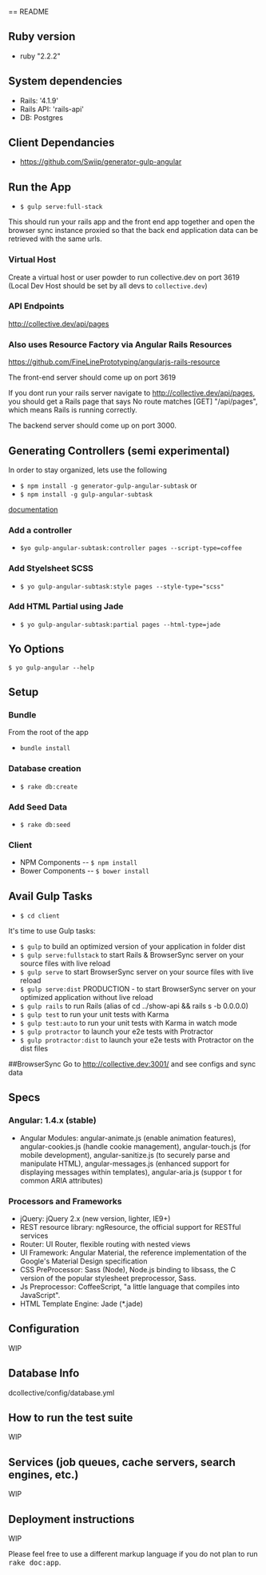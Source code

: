== README

## Ruby version
- ruby "2.2.2"

## System dependencies 

- Rails: '4.1.9'
- Rails API: 'rails-api'
- DB: Postgres

## Client Dependancies 
- https://github.com/Swiip/generator-gulp-angular

## Run the App 
- `$ gulp serve:full-stack`

This should run your rails app and the front end app together and open the browser sync instance proxied so that the back end application data can be retrieved with the same urls. 

### Virtual Host
Create a virtual host or user powder to run collective.dev on port 3619
(Local Dev Host should be set by all devs to `collective.dev`)

### API Endpoints
http://collective.dev/api/pages
### Also uses Resource Factory via Angular Rails Resources
https://github.com/FineLinePrototyping/angularjs-rails-resource

The front-end server should come up on port 3619

If you dont run your rails server navigate to http://collective.dev/api/pages, you should get a Rails page that says No route matches [GET] "/api/pages", which means
Rails is running correctly.

The backend server should come up on port 3000.

## Generating Controllers (semi experimental)
In order to stay organized, lets use the following
- `$ npm install -g generator-gulp-angular-subtask`
or
- `$ npm install -g gulp-angular-subtask`

[documentation](https://github.com/doronsever/generator-gulp-angular-subtask)
### Add a controller
- `$yo gulp-angular-subtask:controller pages --script-type=coffee`

### Add Styelsheet SCSS
- `$ yo gulp-angular-subtask:style pages --style-type="scss"`

### Add HTML Partial using Jade
- `$ yo gulp-angular-subtask:partial pages --html-type=jade`



## Yo Options
`$ yo gulp-angular --help`
## Setup
### Bundle
From the root of the app 
- `bundle install`

###  Database creation
- `$ rake db:create`

### Add Seed Data
- `$ rake db:seed`

### Client
- NPM Components
-- `$ npm install`
- Bower Components
-- `$ bower install`

## Avail Gulp Tasks
- `$ cd client`

It's time to use Gulp tasks:
- `$ gulp` to build an optimized version of your application in folder dist
- `$ gulp serve:fullstack` to start Rails & BrowserSync server on your source files with live reload
- `$ gulp serve` to start BrowserSync server on your source files with live reload
- `$ gulp serve:dist` PRODUCTION - to start BrowserSync server on your optimized application without live reload
- `$ gulp rails` to run Rails (alias of cd ../show-api && rails s -b 0.0.0.0)
- `$ gulp test` to run your unit tests with Karma
- `$ gulp test:auto` to run your unit tests with Karma in watch mode
- `$ gulp protractor` to launch your e2e tests with Protractor
- `$ gulp protractor:dist` to launch your e2e tests with Protractor on the dist files

##BrowserSync 
Go to http://collective.dev:3001/ and see configs and sync data

## Specs
### Angular: 1.4.x (stable)
- Angular Modules: angular-animate.js (enable animation features), angular-cookies.js (handle cookie management), angular-touch.js (for mobile development), angular-sanitize.js (to securely
 parse and manipulate HTML), angular-messages.js (enhanced support for displaying messages within templates), angular-aria.js (suppor
t for common ARIA attributes)

### Processors and Frameworks
- jQuery: jQuery 2.x (new version, lighter, IE9+)
- REST resource library: ngResource, the official support for RESTful services
- Router:  UI Router, flexible routing with nested views
- UI Framework: Angular Material, the reference implementation of the Google's Material Design specification
- CSS PreProcessor: Sass (Node), Node.js binding to libsass, the C version of the popular stylesheet preprocessor, 
Sass.
- Js Preprocessor: CoffeeScript, "a little language that compiles into JavaScript".
- HTML Template Engine: Jade (*.jade)

##  Configuration
WIP

##  Database  Info
dcollective/config/database.yml

##  How to run the test suite
WIP

##  Services (job queues, cache servers, search engines, etc.)
WIP

##  Deployment instructions
WIP

Please feel free to use a different markup language if you do not plan to run
<tt>rake doc:app</tt>.
